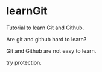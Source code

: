 # learnGit
Tutorial to learn Git and Github.


Are git and github hard to learn?

Git and Github are not easy to learn.

try protection.

